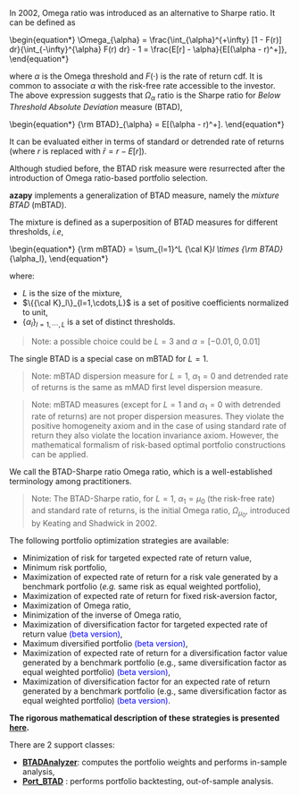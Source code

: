 In 2002, Omega ratio was introduced as an alternative to Sharpe ratio.
It can be defined as

\begin{equation*}
  \Omega_{\alpha} =
  \frac{\int_{\alpha}^{+\infty} [1 - F(r)] dr}{\int_{-\infty}^{\alpha} F(r) dr} - 1 =
  \frac{E[r] - \alpha}{E[(\alpha - r)^+]},
\end{equation*}

where $\alpha$ is the Omega threshold and $F(\cdot)$ is the rate of return cdf.
It is common to associate
$\alpha$ with the risk-free rate accessible to the investor.
The above expression suggests that $\Omega_{\alpha}$ ratio is the Sharpe
ratio for *Below Threshold Absolute Deviation*  measure (BTAD),

\begin{equation*}
  {\rm BTAD}_{\alpha} = E[(\alpha - r)^+].
\end{equation*}

It can be evaluated either in terms of
standard or detrended rate of returns (where $r$ is replaced with
${\bar r} = r - E[r]$).

Although studied before, the BTAD risk measure were resurrected after the
introduction of Omega ratio-based portfolio selection.

**azapy** implements a generalization of BTAD measure,
namely the *mixture BTAD* (mBTAD).

The mixture is defined as a superposition of BTAD measures
for different thresholds, *i.e*,

\begin{equation*}
  {\rm mBTAD} = \sum_{l=1}^L {\cal K}_l \times {\rm BTAD}_{\alpha_l},
\end{equation*}

where:

* $L$ is the size of the mixture,
* $\{{\cal K}_l\}_{l=1,\cdots,L}$ is a set of positive coefficients normalized to unit,
* $\{\alpha_l\}_{l=1,\cdots,L}$ is a set of distinct thresholds.

> Note: a possible choice could be $L=3$ and $\alpha=[-0.01, 0, 0.01]$

The single BTAD is a special case on mBTAD for $L=1$.

> Note: mBTAD dispersion measure for $L=1$, $\alpha_1=0$ and detrended
rate of returns is the same as mMAD first level dispersion measure.

> Note: mBTAD measures (except for $L=1$ and $\alpha_1=0$ with
detrended rate of returns) are not proper dispersion measures. They violate the
positive homogeneity axiom and in the case of using standard rate of return
they also violate the location invariance axiom.
However, the mathematical formalism of risk-based
optimal portfolio constructions can be applied.

We call the BTAD-Sharpe ratio Omega ratio, which is a well-established
terminology among practitioners.

> Note: The BTAD-Sharpe ratio, for $L=1$, $\alpha_1=\mu_0$
(the risk-free rate) and standard rate of returns,
is the initial Omega ratio, $\Omega_{\mu_0}$, introduced by Keating and Shadwick in 2002.

The following portfolio optimization strategies are available:
* Minimization of risk for targeted expected rate of return value,
* Minimum risk portfolio,
* Maximization of expected rate of return for a risk vale generated by a
benchmark portfolio (*e.g.* same risk as equal weighted portfolio),
* Maximization of expected rate of return for fixed risk-aversion factor,
* Maximization of Omega ratio,
* Minimization of the inverse of Omega ratio,
* Maximization of diversification factor for targeted expected rate of return
value <span style="color:blue">(beta version)</span>,
* Maximum diversified portfolio <span style="color:blue">(beta version)</span>,
* Maximization of expected rate of return for a diversification factor value
generated by a benchmark portfolio (e.g., same diversification factor as
equal weighted portfolio) <span style="color:blue">(beta version)</span>,
* Maximization of diversification factor for an expected rate of return
generated by a benchmark portfolio (e.g., same diversification factor as
equal weighted portfolio) <span style="color:blue">(beta version)</span>.


__The rigorous mathematical description of these strategies is presented
[here](https://papers.ssrn.com/sol3/papers.cfm?abstract_id=4205165).__

There are 2 support classes:

* [**BTADAnalyzer**](azapy.Analyzers.BTADAnalyzer.BTADAnalyzer):
computes the portfolio weights and performs in-sample analysis,
* [**Port_BTAD**](azapy.PortOpt.Port_BTAD.Port_BTAD) :
performs portfolio backtesting, out-of-sample analysis.
